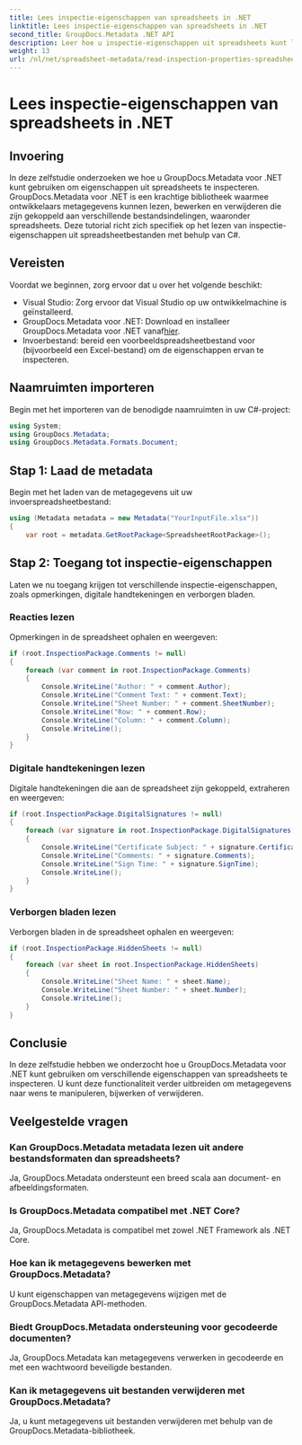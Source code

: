 ```yaml
---
title: Lees inspectie-eigenschappen van spreadsheets in .NET
linktitle: Lees inspectie-eigenschappen van spreadsheets in .NET
second_title: GroupDocs.Metadata .NET API
description: Leer hoe u inspectie-eigenschappen uit spreadsheets kunt lezen met GroupDocs.Metadata voor .NET. Krijg moeiteloos toegang tot opmerkingen, digitale handtekeningen en verborgen werkbladen.
weight: 13
url: /nl/net/spreadsheet-metadata/read-inspection-properties-spreadsheets/
---
```


# Lees inspectie-eigenschappen van spreadsheets in .NET

## Invoering
In deze zelfstudie onderzoeken we hoe u GroupDocs.Metadata voor .NET kunt gebruiken om eigenschappen uit spreadsheets te inspecteren. GroupDocs.Metadata voor .NET is een krachtige bibliotheek waarmee ontwikkelaars metagegevens kunnen lezen, bewerken en verwijderen die zijn gekoppeld aan verschillende bestandsindelingen, waaronder spreadsheets. Deze tutorial richt zich specifiek op het lezen van inspectie-eigenschappen uit spreadsheetbestanden met behulp van C#.
## Vereisten
Voordat we beginnen, zorg ervoor dat u over het volgende beschikt:
- Visual Studio: Zorg ervoor dat Visual Studio op uw ontwikkelmachine is geïnstalleerd.
-  GroupDocs.Metadata voor .NET: Download en installeer GroupDocs.Metadata voor .NET vanaf[hier](https://releases.groupdocs.com/metadata/net/).
- Invoerbestand: bereid een voorbeeldspreadsheetbestand voor (bijvoorbeeld een Excel-bestand) om de eigenschappen ervan te inspecteren.

## Naamruimten importeren
Begin met het importeren van de benodigde naamruimten in uw C#-project:
```csharp
using System;
using GroupDocs.Metadata;
using GroupDocs.Metadata.Formats.Document;
```
## Stap 1: Laad de metadata
Begin met het laden van de metagegevens uit uw invoerspreadsheetbestand:
```csharp
using (Metadata metadata = new Metadata("YourInputFile.xlsx"))
{
    var root = metadata.GetRootPackage<SpreadsheetRootPackage>();
```
## Stap 2: Toegang tot inspectie-eigenschappen
Laten we nu toegang krijgen tot verschillende inspectie-eigenschappen, zoals opmerkingen, digitale handtekeningen en verborgen bladen.
### Reacties lezen
Opmerkingen in de spreadsheet ophalen en weergeven:
```csharp
if (root.InspectionPackage.Comments != null)
{
    foreach (var comment in root.InspectionPackage.Comments)
    {
        Console.WriteLine("Author: " + comment.Author);
        Console.WriteLine("Comment Text: " + comment.Text);
        Console.WriteLine("Sheet Number: " + comment.SheetNumber);
        Console.WriteLine("Row: " + comment.Row);
        Console.WriteLine("Column: " + comment.Column);
        Console.WriteLine();
    }
}
```
### Digitale handtekeningen lezen
Digitale handtekeningen die aan de spreadsheet zijn gekoppeld, extraheren en weergeven:
```csharp
if (root.InspectionPackage.DigitalSignatures != null)
{
    foreach (var signature in root.InspectionPackage.DigitalSignatures)
    {
        Console.WriteLine("Certificate Subject: " + signature.CertificateSubject);
        Console.WriteLine("Comments: " + signature.Comments);
        Console.WriteLine("Sign Time: " + signature.SignTime);
        Console.WriteLine();
    }
}
```
### Verborgen bladen lezen
Verborgen bladen in de spreadsheet ophalen en weergeven:
```csharp
if (root.InspectionPackage.HiddenSheets != null)
{
    foreach (var sheet in root.InspectionPackage.HiddenSheets)
    {
        Console.WriteLine("Sheet Name: " + sheet.Name);
        Console.WriteLine("Sheet Number: " + sheet.Number);
        Console.WriteLine();
    }
}
```

## Conclusie
In deze zelfstudie hebben we onderzocht hoe u GroupDocs.Metadata voor .NET kunt gebruiken om verschillende eigenschappen van spreadsheets te inspecteren. U kunt deze functionaliteit verder uitbreiden om metagegevens naar wens te manipuleren, bijwerken of verwijderen.

## Veelgestelde vragen
### Kan GroupDocs.Metadata metadata lezen uit andere bestandsformaten dan spreadsheets?
Ja, GroupDocs.Metadata ondersteunt een breed scala aan document- en afbeeldingsformaten.
### Is GroupDocs.Metadata compatibel met .NET Core?
Ja, GroupDocs.Metadata is compatibel met zowel .NET Framework als .NET Core.
### Hoe kan ik metagegevens bewerken met GroupDocs.Metadata?
U kunt eigenschappen van metagegevens wijzigen met de GroupDocs.Metadata API-methoden.
### Biedt GroupDocs.Metadata ondersteuning voor gecodeerde documenten?
Ja, GroupDocs.Metadata kan metagegevens verwerken in gecodeerde en met een wachtwoord beveiligde bestanden.
### Kan ik metagegevens uit bestanden verwijderen met GroupDocs.Metadata?
Ja, u kunt metagegevens uit bestanden verwijderen met behulp van de GroupDocs.Metadata-bibliotheek.